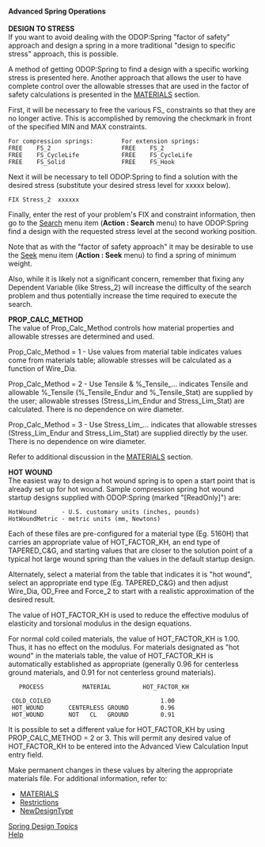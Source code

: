 #### Advanced Spring Operations

**DESIGN TO STRESS**   
 If you want to avoid dealing with the ODOP:Spring "factor of safety" approach
 and design a spring in a more traditional "design to specific stress"
 approach, this is possible.

 A method of getting ODOP:Spring to find a design with a specific working
 stress is presented here.  Another approach that allows the user to have
 complete control over the allowable stresses that are used in the factor of
 safety calculations is presented in the [MATERIALS](materials.html) section.

 First, it will be necessary to free the various FS_ constraints so that
 they are no longer active.
 This is accomplished by removing the checkmark in front of the specified
 MIN and MAX constraints.

    For compression springs:        For extension springs:
    FREE    FS_2                    FREE    FS_2
    FREE    FS_CycleLife            FREE    FS_CycleLife
    FREE    FS_Solid                FREE    FS_Hook

 Next it will be necessary to tell ODOP:Spring to find a solution with the
 desired stress   (substitute your desired stress level for xxxxx below).

    FIX Stress_2  xxxxxx

 Finally, enter the rest of your problem's FIX and constraint information,
 then go to the [Search](/docs/Help/search.html) menu item (**Action : Search** menu) to have 
 ODOP:Spring find a design with the  requested stress level at the second 
 working position.

 Note that as with the "factor of safety approach" it may be desirable to
 use the [Seek](/docs/Help/seek.html) menu item (**Action : Seek** menu) to find a 
 spring of minimum weight.

 Also, while it is likely not a significant concern, 
 remember that fixing any Dependent Variable (like Stress\_2) will
 increase the difficulty of the search problem and thus potentially increase 
 the time required to execute the search.


**PROP_CALC_METHOD**   
 The value of Prop\_Calc\_Method controls how material properties and
 allowable stresses are determined and used.

 Prop\_Calc\_Method = 1 - Use values from material table 
 indicates values come from materials table; 
 allowable stresses will be calculated as a function of Wire_Dia.

 Prop\_Calc\_Method = 2 - Use Tensile & %\_Tensile_... 
 indicates Tensile and allowable %\_Tensile
 (%\_Tensile\_Endur and %\_Tensile\_Stat) 
 are supplied by the user; 
 allowable stresses (Stress\_Lim\_Endur and Stress\_Lim\_Stat) are calculated. 
 There is no dependence on wire diameter.

 Prop\_Calc\_Method = 3 - Use Stress\_Lim_... 
 indicates that allowable stresses 
 (Stress\_Lim\_Endur and Stress\_Lim\_Stat) 
 are supplied directly by the user.
 There is no dependence on wire diameter.

 Refer to additional discussion in the [MATERIALS](materials.html) section.
 
**HOT WOUND**   
 The easiest way to design a hot wound spring is to open a start point
 that is already set up for hot wound. 
 Sample compression spring hot wound startup designs supplied with ODOP:Spring 
 (marked "[ReadOnly]") are:   

    HotWound       - U.S. customary units (inches, pounds) 
    HotWoundMetric - metric units (mm, Newtons)

 Each of these files are pre-configured for a material type (Eg.  5160H)
 that carries an appropriate value of HOT\_FACTOR_KH, an end type of
 TAPERED_C&G, and starting values that are closer to the solution point of a
 typical hot large wound spring than the values in the default startup design.

 Alternately, select a material from the table that indicates it is "hot wound", 
 select an appropriate end type (Eg.  TAPERED\_C&G) 
 and then adjust Wire\_Dia, OD\_Free and Force\_2 to start
 with a realistic approximation of the desired result.

 The value of HOT\_FACTOR\_KH is used to reduce the effective modulus of
 elasticity and torsional modulus in the design equations.

 For normal cold coiled materials, the value of HOT\_FACTOR\_KH is 1.00.
 Thus, it has no effect on the modulus.  For materials designated as
 "hot wound" in the materials table, the value of HOT\_FACTOR\_KH is
 automatically established as appropriate (generally 0.96 for centerless
 ground materials, and 0.91 for not centerless ground materials).

       PROCESS           MATERIAL         HOT_FACTOR_KH
    
     COLD_COILED                               1.00
     HOT_WOUND       CENTERLESS GROUND         0.96
     HOT_WOUND       NOT   CL   GROUND         0.91

 It is possible to set a different value for HOT\_FACTOR\_KH by 
 using PROP\_CALC\_METHOD = 2 or 3. 
 This will permit any desired
 value of HOT\_FACTOR\_KH to be entered into the Advanced View 
 Calculation Input entry field.

 Make permanent changes in these values by altering the appropriate
 materials file. 
 For additional information, refer to:
* [MATERIALS](materials.html)   
* [Restrictions](/docs/About/Legal/Restrictions.html)   
* [NewDesignType](/docs/procedures/NewDesignType.html)   
 

[Spring Design Topics](/docs/Help/SpringDesign/)   
[Help](/docs/Help)   

<!---
Depending on Eclipse version or Markdown interpreter, a multi-line comment must be the last thing in the file.
Older Eclipse MD Preview suppresses display of everything after the comment header.

This entry is a work in progress.   

Material that is more detailed than appropriate
for the Spring Overview section should go here.
Some material from other sections including Spring Overview (Cycle Life) and 
perhaps including metric will be moved here.
Information regarding the standard size tables and 
stock spring catalog tables can go here.
-->

